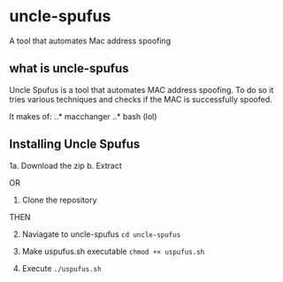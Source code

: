# uncle-spufus
A tool that automates Mac address spoofing

## what is uncle-spufus
Uncle Spufus is a tool that automates MAC 
address spoofing. To do so it tries various
techniques and checks if the MAC is successfully
spoofed.


It makes of:
..* macchanger
..* bash (lol)

## Installing Uncle Spufus
1a. Download the zip 
 b. Extract

OR

1. Clone the repository

THEN

2. Naviagate to uncle-spufus
        `cd uncle-spufus`

3. Make uspufus.sh executable
        `chmod +× uspufus.sh`

4. Execute
        `./uspufus.sh`


